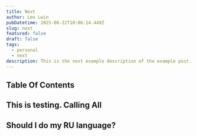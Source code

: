 ```yaml
---
title: Next
author: Leo Lwin
pubDatetime: 2025-06-22T10:06:14.449Z
slug: next
featured: false
draft: false
tags:
  - personal
  - next
description: This is the next example description of the example post.
---
```


## Table Of Contents


## This is testing. Calling All

## Should I do my RU language?
